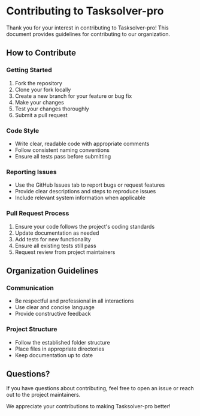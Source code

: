 # Contributing to Tasksolver-pro

Thank you for your interest in contributing to Tasksolver-pro! This document provides guidelines for contributing to our organization.

## How to Contribute

### Getting Started
1. Fork the repository
2. Clone your fork locally
3. Create a new branch for your feature or bug fix
4. Make your changes
5. Test your changes thoroughly
6. Submit a pull request

### Code Style
- Write clear, readable code with appropriate comments
- Follow consistent naming conventions
- Ensure all tests pass before submitting

### Reporting Issues
- Use the GitHub Issues tab to report bugs or request features
- Provide clear descriptions and steps to reproduce issues
- Include relevant system information when applicable

### Pull Request Process
1. Ensure your code follows the project's coding standards
2. Update documentation as needed
3. Add tests for new functionality
4. Ensure all existing tests still pass
5. Request review from project maintainers

## Organization Guidelines

### Communication
- Be respectful and professional in all interactions
- Use clear and concise language
- Provide constructive feedback

### Project Structure
- Follow the established folder structure
- Place files in appropriate directories
- Keep documentation up to date

## Questions?

If you have questions about contributing, feel free to open an issue or reach out to the project maintainers.

We appreciate your contributions to making Tasksolver-pro better!